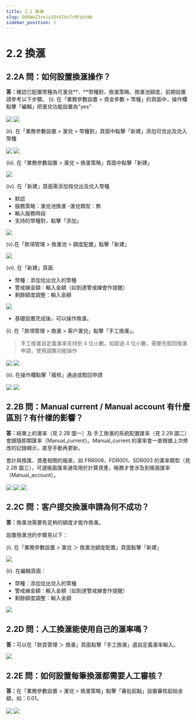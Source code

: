 ```yaml
---
title: 2.2 換滙
slug: D0AWwZ3reiy1DvkIHs7cMFqSnWb
sidebar_position: 1
---
```



# 2.2 換滙

## 2.2A 問：如何設置換滙操作？

<b>答：</b>確認已配置幣種為可滙兌**、**幣種對、換滙策略、換滙池額度，前期設置請參考以下步驟。
(i). 在「業務參數設置 &gt; 資金參數 &gt; 幣種」的頁面中，操作欄點擊「編輯」把滙兌功能設置為"yes"

<img src="/assets/JUC4bkt5YohctzxrtPec0bpjnhh.png" src-width="2641" src-height="1274" align="center"/>

<img src="/assets/FWRabG84noF9uSxeVVqca7Scnkf.png" src-width="2858" src-height="1635" align="center"/>

(ii). 在「業務參數設置 &gt; 滙兌 &gt; 幣種對」頁面中點擊「新建」添加可兌出及兌入幣種

<img src="/assets/VXIvb4LPdofbnPxzck1cmupmncc.png" src-width="2635" src-height="1203" align="center"/>

<img src="/assets/VlIqbPgsWoc7XMxfyYTcr5GenCe.png" src-width="2383" src-height="941" align="center"/>

(iii). 在「業務參數設置 &gt; 滙兌 &gt; 換滙策略」頁面中點擊「新建」

<img src="/assets/Kj5Jbh3X3ofI1xxXCTEclbWynMb.png" src-width="2627" src-height="1291" align="center"/>

(iv). 在「新建」頁面需添加按兌出及兌入幣種

- 默認
- 服務策略：滙兌池換滙
-滙兌類型：無
- 輸入服務時段
- 支持的幣種對，點擊「添加」

<img src="/assets/V65kbY9fGopMqjxAutEcLXzqnFb.png" src-width="2229" src-height="1372" align="center"/>

(v).在「款項管理 &gt; 換滙池 &gt; 額度配置」點擊「新建」

<img src="/assets/Ww9abnkngoPwzwxViGscpscTnae.png" src-width="2856" src-height="1555" align="center"/>

(vi). 在「新建」頁面

- 幣種：添加兌出兌入的幣種
- 警戒線金額：輸入金額（如到達警戒線會作提醒）
- 剩餘額度調整：輸入金額

<img src="/assets/E0nIbROIwo7vrexbezmc5adfnVf.png" src-width="2246" src-height="1370" align="center"/>

- 基礎設置完成後，可以操作換滙。

(i). 在「款項管理 &gt; 換滙 &gt; 客户滙兌」點擊「手工換滙」。

> 手工換滙自定義滙率支持到 4 位小數。如超過 4 位小數，需要先駁回換滙申請，使用調賬功能操作

<img src="/assets/UBCobIH49oMrZHxT7q9cg2jvnxe.png" src-width="2599" src-height="1104" align="center"/>

<img src="/assets/MSqubmODyoVgWIxQKrqcSlJqnig.png" src-width="2237" src-height="1374" align="center"/>

(ii). 在操作欄點擊「複核」通過或駁回申請

<img src="/assets/D1W9bkBYgoONZvxyZEGcTCNen7f.png" src-width="2236" src-height="1034" align="center"/>

<img src="/assets/UDn6bYa0Ho1yNqxG7hPcLkHTnmc.png" src-width="2228" src-height="1367" align="center"/>

## 2.2B 問：Manual current / Manual account 有什麼區別？有什樣的影響？

<b>答：</b>結單上的滙率（見 2.2B 圖一）及 手工換滙的系統配置匯率（見 2.2B 圖二）會跟隨即期匯率（Manual_current）。Manual_current 的滙率會一直根據上次修改的記錄顯示，直至手動再更新。

會計與換匯、資產相關的報表，如 FRR006、FDR001、SDR003 的滙率類型（見 2.2B 圖三），可選帳面匯率通常用於計算資產，帳務才會涉及到帳面匯率（Manual_account）。

<img src="/assets/C1GabusCEojk4zx7ayVctC9knoe.png" src-width="1268" src-height="194" align="center"/>

<img src="/assets/PLKybW3K0oF9ruxOQIncWNRcndc.png" src-width="2510" src-height="768" align="center"/>

<img src="/assets/WQpSbYbOWoicPbxj8aJcjdnDnVd.png" src-width="2042" src-height="382" align="center"/>

## 2.2C 問：客户提交換滙申請為何不成功？

<b>答：</b>換滙池需要有足夠的額度才能作換滙。

設置換滙池的步驟見以下：

(i). 在「業務參數設置 &gt; 滙兌 ＞ 換滙池額度配置」頁面點擊「新建」

<img src="/assets/TVtNbgv4toAidqx4W6HcBjAUnwO.png" src-width="2856" src-height="1555" align="center"/>

(ii). 在編輯頁面：

- 幣種：添加兌出兌入的幣種
- 警戒線金額：輸入金額（如到達警戒線會作提醒）
- 剩餘額度調整：輸入金額

<img src="/assets/Bp6WbBfD0ovZybxIdUjcEVCqnCe.png" src-width="2096" src-height="1354" align="center"/>

## 2.2D 問：人工換滙能使用自己的滙率嗎？

<b>答：</b>可以在「款頁管理 ＞ 換滙」頁面點擊「手工換滙」選自定義滙率輸入。

<img src="/assets/RKf7bF5xLoxK7mxgjznc6hxLnrf.png" src-width="2500" src-height="986" align="center"/>

## 2.2E 問：如何設置每筆換滙都需要人工審核？

<b>答：</b>在「業務參數設置 &gt; 滙兌 &gt; 換滙策略」點擊「審批起點」設置審核起始金額，如：0.01。 

<img src="/assets/KiGEbMDB1oCjT2xyBg6cWi2LnJb.png" src-width="2712" src-height="1394" align="center"/>

<img src="/assets/WRCbbyrbZol2bHxJU4Kcgj0tnih.png" src-width="2346" src-height="940" align="center"/>

